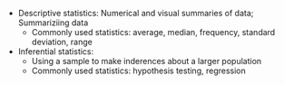 - Descriptive statistics: Numerical and visual summaries of data; Summariziing data
	- Commonly used statistics: average, median, frequency, standard deviation, range
- Inferential statistics: 
	- Using a sample to make inderences about a larger population
	- Commonly used statistics: hypothesis testing, regression